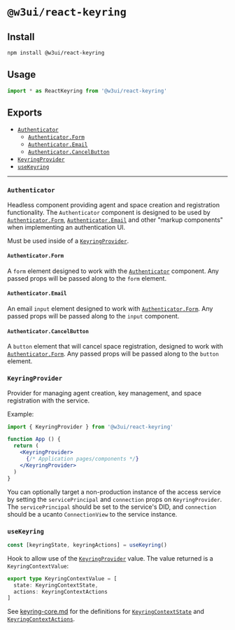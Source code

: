 # `@w3ui/react-keyring`

## Install

```sh
npm install @w3ui/react-keyring
```

## Usage

```js
import * as ReactKeyring from '@w3ui/react-keyring'
```

## Exports

* [`Authenticator`](#authenticator)
  * [`Authenticator.Form`](#authenticatorform)
  * [`Authenticator.Email`](#authenticatoremail)
  * [`Authenticator.CancelButton`](#authenticatorcancelbutton)
* [`KeyringProvider`](#keyringprovider)
* [`useKeyring`](#usekeyring)

---

### `Authenticator`

Headless component providing agent and space creation and registration functionality. The `Authenticator`
component is designed to be used by [`Authenticator.Form`](#authenticatorform), [`Authenticator.Email`](#authenticatoremail) and other "markup components" when implementing an authentication UI.

Must be used inside of a [`KeyringProvider`](#keyringprovider).

#### `Authenticator.Form`

A `form` element designed to work with the [`Authenticator`](#authenticator) component. Any passed props will be passed along to the `form` element.

#### `Authenticator.Email`

An email `input` element designed to work with [`Authenticator.Form`](#authenticatorform). Any passed props will be passed along to the `input` component.

#### `Authenticator.CancelButton`

A `button` element that will cancel space registration, designed to work with [`Authenticator.Form`](#authenticatorform). Any passed props will be passed along to the `button` element.

### `KeyringProvider`

Provider for managing agent creation, key management, and space registration with the service.

Example:

```jsx
import { KeyringProvider } from '@w3ui/react-keyring'

function App () {
  return (
    <KeyringProvider>
      {/* Application pages/components */}
    </KeyringProvider>
  )
}
```

You can optionally target a non-production instance of the access service by setting the `servicePrincipal` and `connection` props on `KeyringProvider`. The `servicePrincipal` should be set to the service's DID, and `connection` should be a ucanto `ConnectionView` to the service instance.

### `useKeyring`

```ts
const [keyringState, keyringActions] = useKeyring()
```

Hook to allow use of the [`KeyringProvider`](#keyringprovider) value. The value returned is a `KeyringContextValue`:

```ts
export type KeyringContextValue = [
  state: KeyringContextState,
  actions: KeyringContextActions
]
```

See [keyring-core.md](./keyring-core.md) for the definitions for [`KeyringContextState`](./keyring-core.md#keyringcontextstate) and [`KeyringContextActions`](./keyring-core.md#keyringcontextactions).

